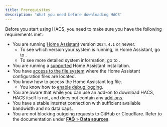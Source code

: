 ```yaml
---
title: Prerequisites
description: 'What you need before downloading HACS'
---
```


Before you start using HACS, you need to make sure you have the following requirements met:

- You are running [Home Assistant](https://www.home-assistant.io/) version `2024.4.1` or newer.
    - To see which version your system is running, in Home Assistant, go to <!-- hacs:my info title="**{{coreui('panel.config')}}** > **{{coreui('ui.panel.config.dashboard.about.main')}}**" -->.
    - To see more detailed system information, go to <!-- hacs:my system_health title="**{{coreui('panel.config')}}** > **{{coreui('ui.panel.config.dashboard.system.main')}}** > **{{coreui('ui.panel.config.repairs.caption')}}** > Three dots in the upper right > **{{coreui('ui.panel.config.repairs.system_information')}}**" -->.
- You are running a [supported](https://github.com/home-assistant/architecture/blob/master/adr/0012-define-supported-installation-method.md) Home Assistant installation.
- You have [access to the file system](https://www.home-assistant.io/docs/configuration/#to-set-up-access-to-the-files-and-prepare-an-editor) where the Home Assistant configuration files are located.
- You know how to access the Home Assistant log file.
    - You know how to [enable debug logging](https://www.home-assistant.io/docs/configuration/troubleshooting/#debug-logs-and-diagnostics).
- You are aware that while you can use an add-on to download HACS, HACS itself is not, and does not contain any [add-ons](https://www.home-assistant.io/glossary/#add-on).
- You have a stable internet connection with sufficient available bandwidth and no data caps.
- You are not blocking outgoing requests to GitHub or Cloudflare. Refer to the documentation under [**FAQ** > **Data sources**](/docs/faq/data_sources.md).
